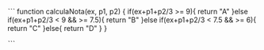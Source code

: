ˋˋˋ
function calculaNota(ex, p1, p2) {
  if(ex+p1+p2/3 >= 9){
    return "A"
  }else if(ex+p1+p2/3 < 9 && >= 7.5){
    return "B"
  }else if(ex+p1+p2/3 < 7.5 && >= 6){
    return "C"
  }else{
    return "D"
  }
}

<!-- O código não rodou, não sei o que estou fazendo de errado... -->
ˋˋˋ